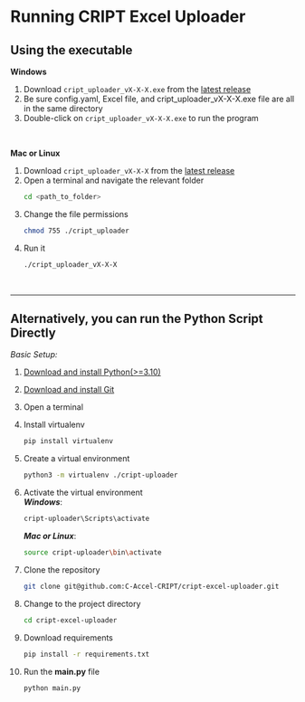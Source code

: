 # Running CRIPT <span style="color: var(--excel-light-color)">Excel</span> Uploader

## Using the executable

**Windows**

1. Download <code>cript_uploader_vX-X-X.exe</code> from
   the [latest release](https://github.com/C-Accel-CRIPT/cript-excel-uploader/releases)
2. Be sure config.yaml, Excel file, and cript_uploader_vX-X-X.exe file are all in the same directory
3. Double-click on <code>cript_uploader_vX-X-X.exe</code> to run the program

<br>

[//]: # (TODO change this away from terminal and more towards clicking on GUI)
**Mac or Linux**

1. Download <code>cript_uploader_vX-X-X</code> from
   the [latest release](https://github.com/C-Accel-CRIPT/cript-excel-uploader/releases)
2. Open a terminal and navigate the relevant folder
      ```bash
   cd <path_to_folder>
   ```
3. Change the file permissions
     ```bash
     chmod 755 ./cript_uploader
     ```
4. Run it
     ```bash
     ./cript_uploader_vX-X-X
     ```

<br>

---

## Alternatively, you can run the Python Script Directly

_Basic Setup:_

1. <a href="https://www.python.org/downloads/" target="_blank">Download and install Python(>=3.10)</a>

2. <a href="https://git-scm.com/downloads" target="_blank">Download and install Git</a> []()

3. Open a terminal

4. Install virtualenv
   ```bash
   pip install virtualenv
   ```

5. Create a virtual environment
   ```bash
   python3 -m virtualenv ./cript-uploader
   ```

6. Activate the virtual environment  
   **_Windows_**:
   ```bash
   cript-uploader\Scripts\activate
   ```    
   **_Mac or Linux_**:
   ```bash
   source cript-uploader\bin\activate
   ```

7. Clone the repository
   ```bash
   git clone git@github.com:C-Accel-CRIPT/cript-excel-uploader.git
   ```

8. Change to the project directory
   ```bash
   cd cript-excel-uploader
   ```

9. Download requirements
   ```bash
   pip install -r requirements.txt
   ```

10. Run the **main.py** file
    ```bash
    python main.py
    ```

<br>
